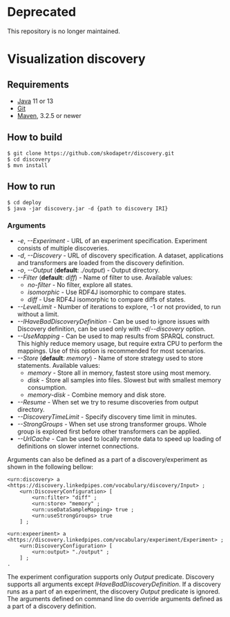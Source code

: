 # Deprecated
This repository is no longer maintained.

# Visualization discovery

## Requirements
- [Java] 11 or 13
- [Git]
- [Maven], 3.2.5 or newer

## How to build
```
$ git clone https://github.com/skodapetr/discovery.git
$ cd discovery
$ mvn install
```

## How to run 
```
$ cd deploy
$ java -jar discovery.jar -d {path to discovery IRI}
```

### Arguments
- *-e*, *--Experiment* - URL of an experiment specification. Experiment
   consists of multiple discoveries.
- *-d*, *--Discovery* - URL of discovery specification. A dataset, 
    applications and transformers are loaded from the discovery definition.
- *-o*, *--Output* (**default**: *./output*) - Output directory. 
- *--Filter* (**default**: *diff*) - Name of filter to use. Available values:
    - *no-filter* - No filter, explore all states. 
    - *isomorphic* - Use RDF4J isomorphic to compare states. 
    - *diff* - Use RDF4J isomorphic to compare diffs of states.
- *--LevelLimit* - Number of iterations to explore, -1 or not provided, to 
    run without a limit. 
- *--IHaveBadDiscoveryDefinition* - Can be used to ignore issues with Discovery 
    definition, can be used only with *-d*/*--discovery* option.
- *--UseMapping* - Can be used to map results from SPARQL construct. This
    highly reduce memory usage, but require extra CPU to perform the mappings.
    Use of this option is recommended for most scenarios.
- *--Store* (**default**: *memory*) - Name of store strategy  used to store statements. Available values:
    - *memory* - Store all in memory, fastest store using most memory.
    - *disk* - Store all samples into files. Slowest but with smallest memory
        consumption.
    - *memory-disk* - Combine memory and disk store.
- *--Resume* - When set we try to resume discoveries from output directory.
- *--DiscoveryTimeLimit* - Specify discovery time limit in minutes.
- *--StrongGroups* - When set use strong transformer groups. Whole 
        group is explored first before other transformers can be applied.  
- *--UrlCache* - Can be used to locally remote data to speed up loading
        of definitions on slower internet connections. 

Arguments can also be defined as a part of a discovery/experiment
as shown in the following bellow:
```
<urn:discovery> a <https://discovery.linkedpipes.com/vocabulary/discovery/Input> ;
    <urn:DiscoveryConfiguration> [
        <urn:filter> "diff" ;
        <urn:store> "memory" ;
        <urn:useDataSampleMapping> true ;
        <urn:useStrongGroups> true 
    ] ;

<urn:expeeriment> a <https://discovery.linkedpipes.com/vocabulary/experiment/Experiment> ;
    <urn:DiscoveryConfiguration> [
        <urn:output> "./output" ;
    ] ;
.
```
The experiment configuration supports only *Output* predicate.
Discovery supports all arguments except *IHaveBadDiscoveryDefinition*.
If a discovery runs as a part of an experiment, the discovery *Output*
predicate is ignored. The arguments defined on command line do override
arguments defined as a part of a discovery definition. 
        
[Java]: <http://www.oracle.com/technetwork/java/javase/downloads/index.html>
[Git]: <https://git-scm.com/>
[Maven]: <https://maven.apache.org/>
